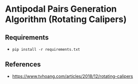 # Antipodal Pairs Generation Algorithm (Rotating Calipers)

## Requirements
* `pip install -r requirements.txt`


## References
* <https://www.tvhoang.com/articles/2018/12/rotating-calipers>

